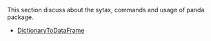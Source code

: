 This section discuss about the sytax, commands and usage of panda package.
+ [DictionaryToDataFrame](01_CreateDataFrame.py)


